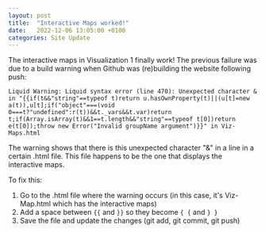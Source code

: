```yaml
---
layout: post
title:  "Interactive Maps worked!"
date:   2022-12-06 13:05:00 +0100
categories: Site Update
---
```


The interactive maps in Visualization 1 finally work! The previous failure was due to a build warning when Github was (re)building the website following push:

```
Liquid Warning: Liquid syntax error (line 470): Unexpected character & in "{{if(t&&"string"==typeof t)return u.hasOwnProperty(t)||(u[t]=new a(t)),u[t];if("object"===(void 0===t?"undefined":r(t))&&t._vars&&t.var)return t;if(Array.isArray(t)&&1==t.length&&"string"==typeof t[0])return e(t[0]);throw new Error("Invalid groupName argument")}}" in Viz-Maps.html
```

The warning shows that there is this unexpected character "&" in a line in a certain .html file. This file happens to be the one that displays the interactive maps.

To fix this:
1. Go to the .html file where the warning occurs (in this case, it's Viz-Map.html which has the interactive maps)
2. Add a space between `{{` and `}}` so they become `{ {` and `} }`
3. Save the file and update the changes (git add, git commit, git push)